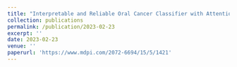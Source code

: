 ```yaml
---
title: "Interpretable and Reliable Oral Cancer Classifier with Attention Mechanism and Expert Knowledge Embedding via Attention Map"
collection: publications
permalink: /publication/2023-02-23
excerpt: ''
date: 2023-02-23
venue: ''
paperurl: 'https://www.mdpi.com/2072-6694/15/5/1421'
---
```

